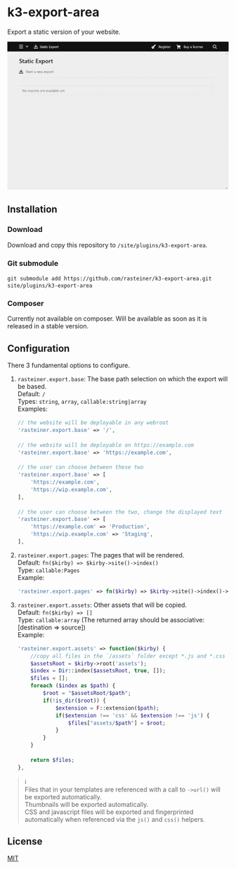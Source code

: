 # k3-export-area
Export a static version of your website.

![](export.gif)

## Installation

### Download

Download and copy this repository to `/site/plugins/k3-export-area`.

### Git submodule

```
git submodule add https://github.com/rasteiner/k3-export-area.git site/plugins/k3-export-area
```

### Composer

Currently not available on composer. Will be available as soon as it is released in a stable version.

## Configuration

There 3 fundamental options to configure.

1. `rasteiner.export.base`: The base path selection on which the export will be based.  
  Default: `/`  
  Types: `string`, `array`, `callable:string|array`  
  Examples:
    ```php
    // the website will be deployable in any webroot
    'rasteiner.export.base' => '/', 

    // the website will be deployable on https://example.com
    'rasteiner.export.base' => 'https://example.com', 

    // the user can choose between these two
    'rasteiner.export.base' => [
        'https://example.com',
        'https://wip.example.com',
    ],

    // the user can choose between the two, change the displayed text
    'rasteiner.export.base' => [
        'https://example.com' => 'Production',
        'https://wip.example.com' => 'Staging',
    ],
    ```

2. `rasteiner.export.pages`: The pages that will be rendered.  
  Default: `fn($kirby) => $kirby->site()->index()`  
  Type: `callable:Pages`  
  Example:
    ```php
    'rasteiner.export.pages' => fn($kirby) => $kirby->site()->index()->template(['default', 'contact']),
    ```
3. `rasteiner.export.assets`: Other assets that will be copied.  
  Default: `fn($kirby) => []`  
  Type: `callable:array` (The returned array should be associative: [destination => source])  
  Example:
    ```php
    'rasteiner.export.assets' => function($kirby) {
        //copy all files in the `/assets` folder except *.js and *.css files
        $assetsRoot = $kirby->root('assets');
        $index = Dir::index($assetsRoot, true, []);
        $files = [];
        foreach ($index as $path) {
            $root = "$assetsRoot/$path";
            if(!is_dir($root)) {
                $extension = F::extension($path);
                if($extension !== 'css' && $extension !== 'js') {
                    $files["assets/$path"] = $root;
                }
            }
        }
        
        return $files;
    },
    ```

> ℹ  
Files that in your templates are referenced with a call to `->url()` will be exported automatically.  
Thumbnails will be exported automatically.  
CSS and javascript files will be exported and fingerprinted automatically when referenced via the `js()` and `css()` helpers.

## License
[MIT](LICENSE)
